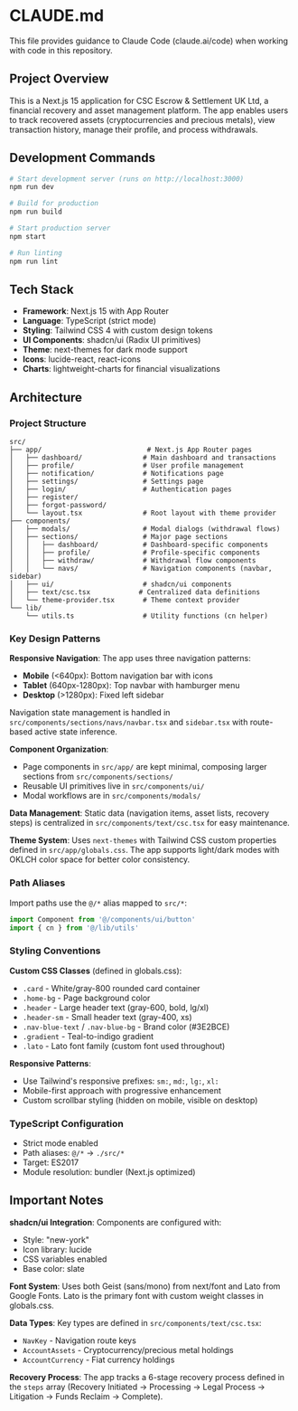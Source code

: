 # CLAUDE.md

This file provides guidance to Claude Code (claude.ai/code) when working with code in this repository.

## Project Overview

This is a Next.js 15 application for CSC Escrow & Settlement UK Ltd, a financial recovery and asset management platform. The app enables users to track recovered assets (cryptocurrencies and precious metals), view transaction history, manage their profile, and process withdrawals.

## Development Commands

```bash
# Start development server (runs on http://localhost:3000)
npm run dev

# Build for production
npm run build

# Start production server
npm start

# Run linting
npm run lint
```

## Tech Stack

- **Framework**: Next.js 15 with App Router
- **Language**: TypeScript (strict mode)
- **Styling**: Tailwind CSS 4 with custom design tokens
- **UI Components**: shadcn/ui (Radix UI primitives)
- **Theme**: next-themes for dark mode support
- **Icons**: lucide-react, react-icons
- **Charts**: lightweight-charts for financial visualizations

## Architecture

### Project Structure

```
src/
├── app/                          # Next.js App Router pages
│   ├── dashboard/               # Main dashboard and transactions
│   ├── profile/                 # User profile management
│   ├── notification/            # Notifications page
│   ├── settings/                # Settings page
│   ├── login/                   # Authentication pages
│   ├── register/
│   ├── forgot-password/
│   └── layout.tsx               # Root layout with theme provider
├── components/
│   ├── modals/                  # Modal dialogs (withdrawal flows)
│   ├── sections/                # Major page sections
│   │   ├── dashboard/           # Dashboard-specific components
│   │   ├── profile/             # Profile-specific components
│   │   ├── withdraw/            # Withdrawal flow components
│   │   └── navs/                # Navigation components (navbar, sidebar)
│   ├── ui/                      # shadcn/ui components
│   ├── text/csc.tsx            # Centralized data definitions
│   └── theme-provider.tsx       # Theme context provider
└── lib/
    └── utils.ts                 # Utility functions (cn helper)
```

### Key Design Patterns

**Responsive Navigation**: The app uses three navigation patterns:
- **Mobile** (<640px): Bottom navigation bar with icons
- **Tablet** (640px-1280px): Top navbar with hamburger menu
- **Desktop** (>1280px): Fixed left sidebar

Navigation state management is handled in `src/components/sections/navs/navbar.tsx` and `sidebar.tsx` with route-based active state inference.

**Component Organization**:
- Page components in `src/app/` are kept minimal, composing larger sections from `src/components/sections/`
- Reusable UI primitives live in `src/components/ui/`
- Modal workflows are in `src/components/modals/`

**Data Management**: Static data (navigation items, asset lists, recovery steps) is centralized in `src/components/text/csc.tsx` for easy maintenance.

**Theme System**: Uses `next-themes` with Tailwind CSS custom properties defined in `src/app/globals.css`. The app supports light/dark modes with OKLCH color space for better color consistency.

### Path Aliases

Import paths use the `@/*` alias mapped to `src/*`:
```typescript
import Component from '@/components/ui/button'
import { cn } from '@/lib/utils'
```

### Styling Conventions

**Custom CSS Classes** (defined in globals.css):
- `.card` - White/gray-800 rounded card container
- `.home-bg` - Page background color
- `.header` - Large header text (gray-600, bold, lg/xl)
- `.header-sm` - Small header text (gray-400, xs)
- `.nav-blue-text` / `.nav-blue-bg` - Brand color (#3E2BCE)
- `.gradient` - Teal-to-indigo gradient
- `.lato` - Lato font family (custom font used throughout)

**Responsive Patterns**:
- Use Tailwind's responsive prefixes: `sm:`, `md:`, `lg:`, `xl:`
- Mobile-first approach with progressive enhancement
- Custom scrollbar styling (hidden on mobile, visible on desktop)

### TypeScript Configuration

- Strict mode enabled
- Path aliases: `@/*` → `./src/*`
- Target: ES2017
- Module resolution: bundler (Next.js optimized)

## Important Notes

**shadcn/ui Integration**: Components are configured with:
- Style: "new-york"
- Icon library: lucide
- CSS variables enabled
- Base color: slate

**Font System**: Uses both Geist (sans/mono) from next/font and Lato from Google Fonts. Lato is the primary font with custom weight classes in globals.css.

**Data Types**: Key types are defined in `src/components/text/csc.tsx`:
- `NavKey` - Navigation route keys
- `AccountAssets` - Cryptocurrency/precious metal holdings
- `AccountCurrency` - Fiat currency holdings

**Recovery Process**: The app tracks a 6-stage recovery process defined in the `steps` array (Recovery Initiated → Processing → Legal Process → Litigation → Funds Reclaim → Complete).
